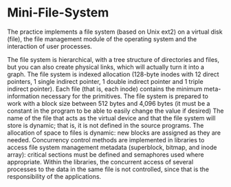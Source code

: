 # Mini-File-System
The practice implements a file system (based on Unix ext2) on a virtual disk (file), the file management module of the operating system and the interaction of user processes.

The file system is hierarchical, with a tree structure of directories and files, but you can also create physical links, which will actually turn it into a graph.
The file system is indexed allocation (128-byte inodes with 12 direct pointers, 1 single indirect pointer, 1 double indirect pointer and 1 triple indirect pointer).
Each file (that is, each inode) contains the minimum meta-information necessary for the primitives.
The file system is prepared to work with a block size between 512 bytes and 4,096 bytes (it must be a constant in the program to be able to easily change the value if desired)
The name of the file that acts as the virtual device and that the file system will store is dynamic; that is, it is not defined in the source programs.
The allocation of space to files is dynamic: new blocks are assigned as they are needed.
Concurrency control methods are implemented in libraries to access file system management metadata (superblock, bitmap, and inode array): critical sections must be defined and semaphores used where appropriate.
Within the libraries, the concurrent access of several processes to the data in the same file is not controlled, since that is the responsibility of the applications.

